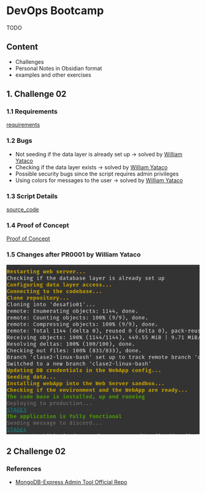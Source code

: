 # DevOps Bootcamp #

TODO

## Content ##
- Challenges
- Personal Notes in Obsidian format
- examples and other exercises


## 1. Challenge 02 ##

### 1.1 Requirements ###
[requirements](https://github.com/hftamayo/devopsrossrox/blob/main/bootcamp2023/desafios/desafio01/enunciado.md)

### 1.2 Bugs ###
* Not seeding if the data layer is already set up -> solved by [William Yataco](https://github.com/hftamayo/devopsrossrox/pull/1)
* Checking if the data layer exists -> solved by [William Yataco](https://github.com/hftamayo/devopsrossrox/pull/1)
* Possible security bugs since the script requires admin privileges
* Using colors for messages to the user -> solved by [William Yataco](https://github.com/hftamayo/devopsrossrox/pull/1)

### 1.3 Script Details ###
[source_code](https://github.com/hftamayo/devopsrossrox/blob/main/bootcamp2023/desafios/desafio01/entregable/travelapp.sh)

### 1.4 Proof of Concept ###
[Proof of Concept](https://youtu.be/bg_oXN9kMOA)

### 1.5 Changes after PR0001 by William Yataco ###
![PR001](./snapshots/challenge01_pr01.png)

## 2 Challenge 02 ##

### References ###
* [MongoDB-Express Admin Tool Official Repo](https://github.com/mongo-express/mongo-express)
